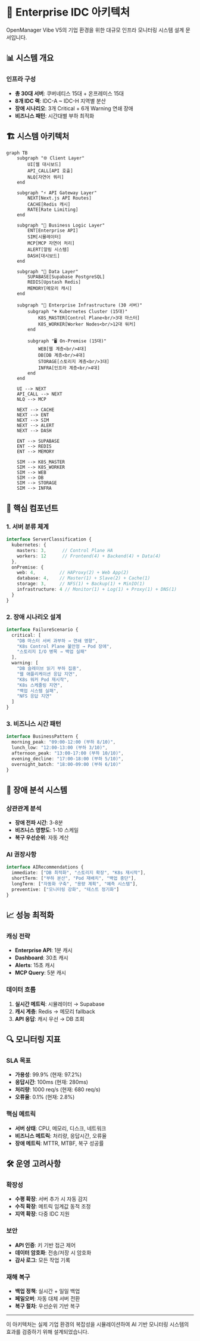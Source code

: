 # 🏢 Enterprise IDC 아키텍처

OpenManager Vibe V5의 기업 환경을 위한 대규모 인프라 모니터링 시스템 설계 문서입니다.

## 📊 시스템 개요

### 인프라 구성
- **총 30대 서버**: 쿠버네티스 15대 + 온프레미스 15대
- **8개 IDC 랙**: IDC-A ~ IDC-H 지역별 분산
- **장애 시나리오**: 3개 Critical + 6개 Warning 연쇄 장애
- **비즈니스 패턴**: 시간대별 부하 최적화

## 🏗️ 시스템 아키텍처

```mermaid
graph TB
    subgraph "🌐 Client Layer"
        UI[웹 대시보드]
        API_CALL[API 호출]
        NLQ[자연어 쿼리]
    end
    
    subgraph "⚡ API Gateway Layer"
        NEXT[Next.js API Routes]
        CACHE[Redis 캐시]
        RATE[Rate Limiting]
    end
    
    subgraph "🧠 Business Logic Layer"
        ENT[Enterprise API]
        SIM[시뮬레이터]
        MCP[MCP 자연어 처리]
        ALERT[알림 시스템]
        DASH[대시보드]
    end
    
    subgraph "💾 Data Layer"
        SUPABASE[Supabase PostgreSQL]
        REDIS[Upstash Redis]
        MEMORY[메모리 캐시]
    end
    
    subgraph "🏢 Enterprise Infrastructure (30 서버)"
        subgraph "☸️ Kubernetes Cluster (15대)"
            K8S_MASTER[Control Plane<br/>3대 마스터]
            K8S_WORKER[Worker Nodes<br/>12대 워커]
        end
        
        subgraph "🖥️ On-Premise (15대)"
            WEB[웹 계층<br/>4대]
            DB[DB 계층<br/>4대]
            STORAGE[스토리지 계층<br/>3대]
            INFRA[인프라 계층<br/>4대]
        end
    end
    
    UI --> NEXT
    API_CALL --> NEXT
    NLQ --> MCP
    
    NEXT --> CACHE
    NEXT --> ENT
    NEXT --> SIM
    NEXT --> ALERT
    NEXT --> DASH
    
    ENT --> SUPABASE
    ENT --> REDIS
    ENT --> MEMORY
    
    SIM --> K8S_MASTER
    SIM --> K8S_WORKER
    SIM --> WEB
    SIM --> DB
    SIM --> STORAGE
    SIM --> INFRA
```

## 🔧 핵심 컴포넌트

### 1. 서버 분류 체계
```typescript
interface ServerClassification {
  kubernetes: {
    masters: 3,      // Control Plane HA
    workers: 12      // Frontend(4) + Backend(4) + Data(4)
  },
  onPremise: {
    web: 4,         // HAProxy(2) + Web App(2)
    database: 4,    // Master(1) + Slave(2) + Cache(1)
    storage: 3,     // NFS(1) + Backup(1) + MinIO(1)
    infrastructure: 4 // Monitor(1) + Log(1) + Proxy(1) + DNS(1)
  }
}
```

### 2. 장애 시나리오 설계
```typescript
interface FailureScenario {
  critical: [
    "DB 마스터 서버 과부하 → 연쇄 영향",
    "K8s Control Plane 불안정 → Pod 장애",
    "스토리지 I/O 병목 → 백업 실패"
  ],
  warning: [
    "DB 슬레이브 읽기 부하 집중",
    "웹 애플리케이션 응답 지연",
    "K8s 워커 Pod 재시작",
    "K8s 스케줄링 지연",
    "백업 시스템 실패",
    "NFS 응답 지연"
  ]
}
```

### 3. 비즈니스 시간 패턴
```typescript
interface BusinessPattern {
  morning_peak: "09:00-12:00 (부하 8/10)",
  lunch_low: "12:00-13:00 (부하 3/10)",
  afternoon_peak: "13:00-17:00 (부하 10/10)",
  evening_decline: "17:00-18:00 (부하 5/10)",
  overnight_batch: "18:00-09:00 (부하 6/10)"
}
```

## 🚨 장애 분석 시스템

### 상관관계 분석
- **장애 전파 시간**: 3-8분
- **비즈니스 영향도**: 1-10 스케일
- **복구 우선순위**: 자동 계산

### AI 권장사항
```typescript
interface AIRecommendations {
  immediate: ["DB 최적화", "스토리지 확장", "K8s 재시작"],
  shortTerm: ["부하 분산", "Pod 재배치", "백업 중단"],
  longTerm: ["자동화 구축", "용량 계획", "예측 시스템"],
  preventive: ["모니터링 강화", "테스트 정기화"]
}
```

## 📈 성능 최적화

### 캐싱 전략
- **Enterprise API**: 1분 캐시
- **Dashboard**: 30초 캐시
- **Alerts**: 15초 캐시
- **MCP Query**: 5분 캐시

### 데이터 흐름
1. **실시간 메트릭**: 시뮬레이터 → Supabase
2. **캐시 계층**: Redis → 메모리 fallback
3. **API 응답**: 캐시 우선 → DB 조회

## 🔍 모니터링 지표

### SLA 목표
- **가용성**: 99.9% (현재: 97.2%)
- **응답시간**: 100ms (현재: 280ms)
- **처리량**: 1000 req/s (현재: 680 req/s)
- **오류율**: 0.1% (현재: 2.8%)

### 핵심 메트릭
- **서버 상태**: CPU, 메모리, 디스크, 네트워크
- **비즈니스 메트릭**: 처리량, 응답시간, 오류율
- **장애 메트릭**: MTTR, MTBF, 복구 성공률

## 🛠️ 운영 고려사항

### 확장성
- **수평 확장**: 서버 추가 시 자동 감지
- **수직 확장**: 메트릭 임계값 동적 조정
- **지역 확장**: 다중 IDC 지원

### 보안
- **API 인증**: 키 기반 접근 제어
- **데이터 암호화**: 전송/저장 시 암호화
- **감사 로그**: 모든 작업 기록

### 재해 복구
- **백업 정책**: 실시간 + 일일 백업
- **페일오버**: 자동 대체 서버 전환
- **복구 절차**: 우선순위 기반 복구

---

이 아키텍처는 실제 기업 환경의 복잡성을 시뮬레이션하여 AI 기반 모니터링 시스템의 효과를 검증하기 위해 설계되었습니다. 